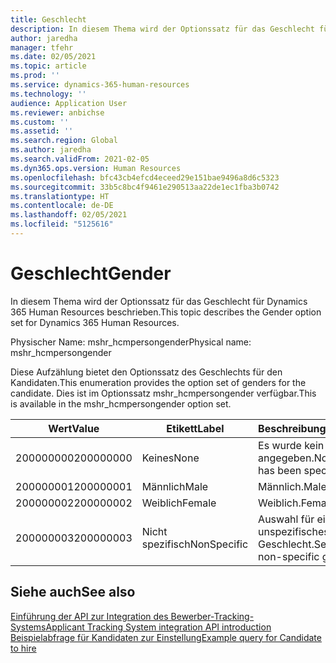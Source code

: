 ```yaml
---
title: Geschlecht
description: In diesem Thema wird der Optionssatz für das Geschlecht für Dynamics 365 Human Resources beschrieben.
author: jaredha
manager: tfehr
ms.date: 02/05/2021
ms.topic: article
ms.prod: ''
ms.service: dynamics-365-human-resources
ms.technology: ''
audience: Application User
ms.reviewer: anbichse
ms.custom: ''
ms.assetid: ''
ms.search.region: Global
ms.author: jaredha
ms.search.validFrom: 2021-02-05
ms.dyn365.ops.version: Human Resources
ms.openlocfilehash: bfc43cb4efcd4eceed29e151bae9496a8d6c5323
ms.sourcegitcommit: 33b5c8bc4f9461e290513aa22de1ec1fba3b0742
ms.translationtype: HT
ms.contentlocale: de-DE
ms.lasthandoff: 02/05/2021
ms.locfileid: "5125616"
---
```

# <a name="gender"></a><span data-ttu-id="d3e7e-103">Geschlecht</span><span class="sxs-lookup"><span data-stu-id="d3e7e-103">Gender</span></span>

<span data-ttu-id="d3e7e-104">In diesem Thema wird der Optionssatz für das Geschlecht für Dynamics 365 Human Resources beschrieben.</span><span class="sxs-lookup"><span data-stu-id="d3e7e-104">This topic describes the Gender option set for Dynamics 365 Human Resources.</span></span>

<span data-ttu-id="d3e7e-105">Physischer Name: mshr_hcmpersongender</span><span class="sxs-lookup"><span data-stu-id="d3e7e-105">Physical name: mshr_hcmpersongender</span></span>

<span data-ttu-id="d3e7e-106">Diese Aufzählung bietet den Optionssatz des Geschlechts für den Kandidaten.</span><span class="sxs-lookup"><span data-stu-id="d3e7e-106">This enumeration provides the option set of genders for the candidate.</span></span> <span data-ttu-id="d3e7e-107">Dies ist im Optionssatz mshr_hcmpersongender verfügbar.</span><span class="sxs-lookup"><span data-stu-id="d3e7e-107">This is available in the mshr_hcmpersongender option set.</span></span>

| <span data-ttu-id="d3e7e-108">Wert</span><span class="sxs-lookup"><span data-stu-id="d3e7e-108">Value</span></span> | <span data-ttu-id="d3e7e-109">Etikett</span><span class="sxs-lookup"><span data-stu-id="d3e7e-109">Label</span></span> | <span data-ttu-id="d3e7e-110">Beschreibung</span><span class="sxs-lookup"><span data-stu-id="d3e7e-110">Description</span></span> |
| --- | --- | --- |
| <span data-ttu-id="d3e7e-111">200000000</span><span class="sxs-lookup"><span data-stu-id="d3e7e-111">200000000</span></span> | <span data-ttu-id="d3e7e-112">Keines</span><span class="sxs-lookup"><span data-stu-id="d3e7e-112">None</span></span> | <span data-ttu-id="d3e7e-113">Es wurde kein Geschlecht angegeben.</span><span class="sxs-lookup"><span data-stu-id="d3e7e-113">No gender has been specified.</span></span> |
| <span data-ttu-id="d3e7e-114">200000001</span><span class="sxs-lookup"><span data-stu-id="d3e7e-114">200000001</span></span> | <span data-ttu-id="d3e7e-115">Männlich</span><span class="sxs-lookup"><span data-stu-id="d3e7e-115">Male</span></span> | <span data-ttu-id="d3e7e-116">Männlich.</span><span class="sxs-lookup"><span data-stu-id="d3e7e-116">Male.</span></span> |
| <span data-ttu-id="d3e7e-117">200000002</span><span class="sxs-lookup"><span data-stu-id="d3e7e-117">200000002</span></span> | <span data-ttu-id="d3e7e-118">Weiblich</span><span class="sxs-lookup"><span data-stu-id="d3e7e-118">Female</span></span> | <span data-ttu-id="d3e7e-119">Weiblich.</span><span class="sxs-lookup"><span data-stu-id="d3e7e-119">Female.</span></span> |
| <span data-ttu-id="d3e7e-120">200000003</span><span class="sxs-lookup"><span data-stu-id="d3e7e-120">200000003</span></span> | <span data-ttu-id="d3e7e-121">Nicht spezifisch</span><span class="sxs-lookup"><span data-stu-id="d3e7e-121">NonSpecific</span></span> | <span data-ttu-id="d3e7e-122">Auswahl für ein unspezifisches Geschlecht.</span><span class="sxs-lookup"><span data-stu-id="d3e7e-122">Selection for a non-specific gender.</span></span> |

## <a name="see-also"></a><span data-ttu-id="d3e7e-123">Siehe auch</span><span class="sxs-lookup"><span data-stu-id="d3e7e-123">See also</span></span>

[<span data-ttu-id="d3e7e-124">Einführung der API zur Integration des Bewerber-Tracking-Systems</span><span class="sxs-lookup"><span data-stu-id="d3e7e-124">Applicant Tracking System integration API introduction</span></span>](hr-admin-integration-ats-api-introduction.md)<br>
[<span data-ttu-id="d3e7e-125">Beispielabfrage für Kandidaten zur Einstellung</span><span class="sxs-lookup"><span data-stu-id="d3e7e-125">Example query for Candidate to hire</span></span>](hr-admin-integration-ats-api-candidate-to-hire-example-query.md)
